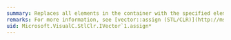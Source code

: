 ```yaml
---
summary: Replaces all elements in the container with the specified elements.
remarks: For more information, see [vector::assign (STL/CLR)](http://msdn.microsoft.com/library/945e2048-6c61-4701-b13c-8241cbee3fa1).
uid: Microsoft.VisualC.StlClr.IVector`1.assign*
---
```

